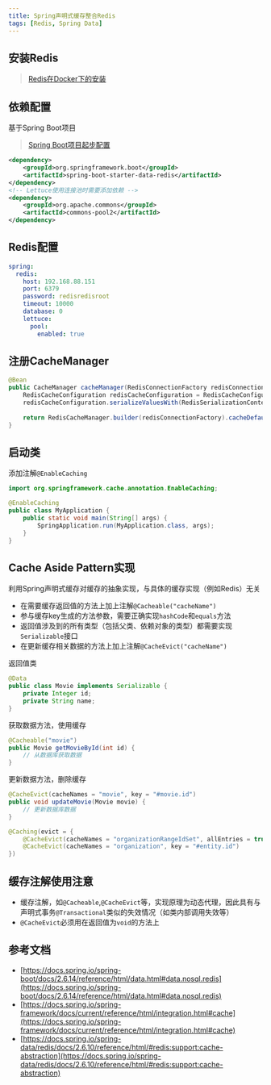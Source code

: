 ```yaml
---
title: Spring声明式缓存整合Redis
tags: [Redis, Spring Data]
---
```


## 安装Redis

> [Redis在Docker下的安装](https://blog.oliverclio.com/2020/03/05/Redis%E5%9C%A8Docker%E4%B8%8B%E7%9A%84%E5%AE%89%E8%A3%85.html)

## 依赖配置

基于Spring Boot项目

> [Spring Boot项目起步配置](https://blog.oliverclio.com/2018/01/18/Spring-Boot%E9%A1%B9%E7%9B%AE%E8%B5%B7%E6%AD%A5%E9%85%8D%E7%BD%AE.html)

```xml
<dependency>
    <groupId>org.springframework.boot</groupId>
    <artifactId>spring-boot-starter-data-redis</artifactId>
</dependency>
<!-- Lettuce使用连接池时需要添加依赖 -->
<dependency>  
    <groupId>org.apache.commons</groupId> 
    <artifactId>commons-pool2</artifactId>
</dependency>
```

## Redis配置

```yml
spring: 
  redis:
    host: 192.168.88.151
    port: 6379
    password: redisredisroot
    timeout: 10000
    database: 0
    lettuce:
      pool: 
        enabled: true
```

## 注册CacheManager

```java
@Bean  
public CacheManager cacheManager(RedisConnectionFactory redisConnectionFactory) {  
    RedisCacheConfiguration redisCacheConfiguration = RedisCacheConfiguration.defaultCacheConfig();  
    redisCacheConfiguration.serializeValuesWith(RedisSerializationContext.SerializationPair.fromSerializer(new GenericJackson2JsonRedisSerializer()));  
  
    return RedisCacheManager.builder(redisConnectionFactory).cacheDefaults(redisCacheConfiguration).build();  
}
```

## 启动类

添加注解`@EnableCaching`

```java
import org.springframework.cache.annotation.EnableCaching;

@EnableCaching
public class MyApplication {  
    public static void main(String[] args) {  
        SpringApplication.run(MyApplication.class, args);  
    }  
}
```

## Cache Aside Pattern实现

利用Spring声明式缓存对缓存的抽象实现，与具体的缓存实现（例如Redis）无关

* 在需要缓存返回值的方法上加上注解`@Cacheable("cacheName")`
* 参与缓存key生成的方法参数，需要正确实现`hashCode`和`equals`方法
* 返回值涉及到的所有类型（包括父类、依赖对象的类型）都需要实现`Serializable`接口
* 在更新缓存相关数据的方法上加上注解`@CacheEvict("cacheName")`

返回值类

```java
@Data
public class Movie implements Serializable {
    private Integer id;
    private String name;
}
```

获取数据方法，使用缓存

```java
@Cacheable("movie")  
public Movie getMovieById(int id) {
    // 从数据库获取数据
}
```

更新数据方法，删除缓存

```java
@CacheEvict(cacheNames = "movie", key = "#movie.id")  
public void updateMovie(Movie movie) {  
    // 更新数据库数据  
}
```

```java
@Caching(evict = {
    @CacheEvict(cacheNames = "organizationRangeIdSet", allEntries = true),
    @CacheEvict(cacheNames = "organization", key = "#entity.id")
})
```

## 缓存注解使用注意

* 缓存注解，如`@Cacheable`,`@CacheEvict`等，实现原理为动态代理，因此具有与声明式事务`@Transactional`类似的失效情况（如类内部调用失效等）
* `@CacheEvict`必须用在返回值为`void`的方法上

## 参考文档

* [https://docs.spring.io/spring-boot/docs/2.6.14/reference/html/data.html#data.nosql.redis](https://docs.spring.io/spring-boot/docs/2.6.14/reference/html/data.html#data.nosql.redis)
* [https://docs.spring.io/spring-framework/docs/current/reference/html/integration.html#cache](https://docs.spring.io/spring-framework/docs/current/reference/html/integration.html#cache)
* [https://docs.spring.io/spring-data/redis/docs/2.6.10/reference/html/#redis:support:cache-abstraction](https://docs.spring.io/spring-data/redis/docs/2.6.10/reference/html/#redis:support:cache-abstraction)